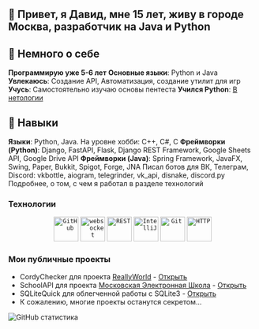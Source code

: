 
## 🧩 Привет, я Давид, мне 15 лет, живу в городе Москва, разработчик на Java и Python

## 🎯 Немного о себе
**Программирую уже 5-6 лет**
**Основные языки**: Python и Java
**Увлекаюсь**: Создание API, Автоматизация, создание утилит для игр
**Учусь**: Самостоятельно изучаю основы пентеста
**Учился Python**: [В нетологии](https://netology.ru/programs/fullstack-python-dev)

## 💼 Навыки
**Языки**: Python, Java. На уровне хобби: C++, C#, C
**Фреймворки (Python)**: Django, FastAPI, Flask, Django REST Framework, Google Sheets API, Google Drive API
**Фреймворки (Java)**: Spring Framework, JavaFX, Swing, Paper, Bukkit, Spigot, Forge, JNA
Писал ботов для ВК, Телеграм, Discord: vkbottle, aiogram, telegrinder, vk_api, disnake, discord.py
Подробнее, о том, с чем я работал в разделе технологий

### Технологии
</div>

<div align="center">
<code><img width="50" src="https://raw.githubusercontent.com/marwin1991/profile-technology-icons/refs/heads/main/icons/github.png" alt="GitHub" title="GitHub"/></code>
<code><img width="50" src="https://raw.githubusercontent.com/marwin1991/profile-technology-icons/refs/heads/main/icons/websocket.png" alt="websocket" title="websocket"/></code>
<code><img width="50" src="https://raw.githubusercontent.com/marwin1991/profile-technology-icons/refs/heads/main/icons/rest.png" alt="REST" title="REST"/></code>
<code><img width="50" src="https://raw.githubusercontent.com/marwin1991/profile-technology-icons/refs/heads/main/icons/intellij.png" alt="IntelliJ" title="IntelliJ"/></code>
<code><img width="50" src="https://raw.githubusercontent.com/marwin1991/profile-technology-icons/refs/heads/main/icons/git.png" alt="Git" title="Git"/></code>
<code><img width="50" src="https://raw.githubusercontent.com/marwin1991/profile-technology-icons/refs/heads/main/icons/http.png" alt="HTTP" title="HTTP"/></code>
</div>

### Мои публичные проекты
	
- CordyChecker для проекта [ReallyWorld](https://reallyworld.ru/) - [Открыть](https://github.com/DavidZhivaev/CordyChecker)
- SchoolAPI для проекта [Московская Электронная Школа](https://school.mos.ru) - [Открыть](https://github.com/DavidZhivaev/SchoolAPI)
- SQLiteQuick для облегченной работы с SQLite3 - [Открыть](https://github.com/DavidZhivaev/SQLiteQuick)
- К сожалению, многие проекты останутся секретом...

![GitHub статистика](https://github-readme-stats.vercel.app/api/top-langs/?username=DavidZhivaev&layout=compact&theme=dark)
